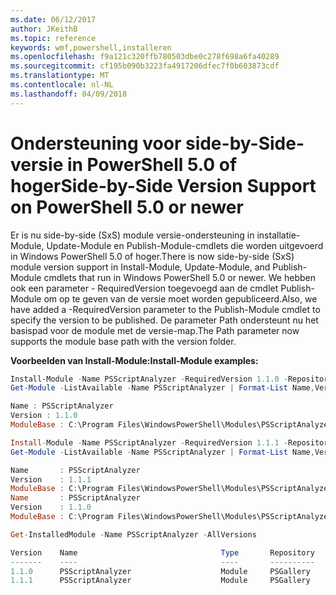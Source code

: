 ```yaml
---
ms.date: 06/12/2017
author: JKeithB
ms.topic: reference
keywords: wmf,powershell,installeren
ms.openlocfilehash: f9a121c320ffb780503dbe0c278f698a6fa40289
ms.sourcegitcommit: cf195b090b3223fa4917206dfec7f0b603873cdf
ms.translationtype: MT
ms.contentlocale: nl-NL
ms.lasthandoff: 04/09/2018
---
```

# <a name="side-by-side-version-support-on-powershell-50-or-newer"></a><span data-ttu-id="4ffdf-102">Ondersteuning voor side-by-Side-versie in PowerShell 5.0 of hoger</span><span class="sxs-lookup"><span data-stu-id="4ffdf-102">Side-by-Side Version Support on PowerShell 5.0 or newer</span></span>

<span data-ttu-id="4ffdf-103">Er is nu side-by-side (SxS) module versie-ondersteuning in installatie-Module, Update-Module en Publish-Module-cmdlets die worden uitgevoerd in Windows PowerShell 5.0 of hoger.</span><span class="sxs-lookup"><span data-stu-id="4ffdf-103">There is now side-by-side (SxS) module version support in Install-Module, Update-Module, and Publish-Module cmdlets that run in Windows PowerShell 5.0 or newer.</span></span>
<span data-ttu-id="4ffdf-104">We hebben ook een parameter - RequiredVersion toegevoegd aan de cmdlet Publish-Module om op te geven van de versie moet worden gepubliceerd.</span><span class="sxs-lookup"><span data-stu-id="4ffdf-104">Also, we have added a -RequiredVersion parameter to the Publish-Module cmdlet to specify the version to be published.</span></span> <span data-ttu-id="4ffdf-105">De parameter Path ondersteunt nu het basispad voor de module met de versie-map.</span><span class="sxs-lookup"><span data-stu-id="4ffdf-105">The Path parameter now supports the module base path with the version folder.</span></span>

<span data-ttu-id="4ffdf-106">**Voorbeelden van Install-Module:**</span><span class="sxs-lookup"><span data-stu-id="4ffdf-106">**Install-Module examples:**</span></span>
```powershell
Install-Module -Name PSScriptAnalyzer -RequiredVersion 1.1.0 -Repository PSGallery
Get-Module -ListAvailable -Name PSScriptAnalyzer | Format-List Name,Version,ModuleBase

Name : PSScriptAnalyzer
Version : 1.1.0
ModuleBase : C:\Program Files\WindowsPowerShell\Modules\PSScriptAnalyzer\1.1.0

Install-Module -Name PSScriptAnalyzer -RequiredVersion 1.1.1 -Repository PSGallery
Get-Module -ListAvailable -Name PSScriptAnalyzer | Format-List Name,Version,ModuleBase

Name       : PSScriptAnalyzer
Version    : 1.1.1
ModuleBase : C:\Program Files\WindowsPowerShell\Modules\PSScriptAnalyzer\1.1.1
Name       : PSScriptAnalyzer
Version    : 1.1.0
ModuleBase : C:\Program Files\WindowsPowerShell\Modules\PSScriptAnalyzer\1.1.0

Get-InstalledModule -Name PSScriptAnalyzer -AllVersions

Version    Name                                Type       Repository           Description
-------    ----                                ----       ----------           -----------
1.1.0      PSScriptAnalyzer                    Module     PSGallery            PSScriptAnalyzer provides script analysis...
1.1.1      PSScriptAnalyzer                    Module     PSGallery            PSScriptAnalyzer provides script analysis...
```